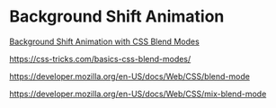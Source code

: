 # Background Shift Animation

[Background Shift Animation with CSS Blend Modes](https://tympanus.net/codrops/2022/01/26/background-shift-animation-with-css-blend-modes/)

<https://css-tricks.com/basics-css-blend-modes/>

<https://developer.mozilla.org/en-US/docs/Web/CSS/blend-mode>

<https://developer.mozilla.org/en-US/docs/Web/CSS/mix-blend-mode>
